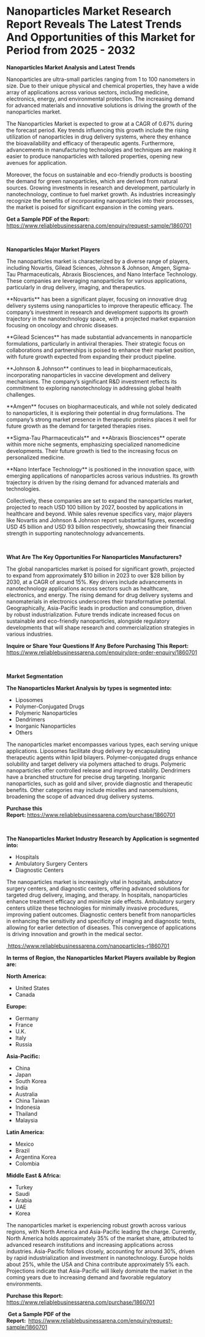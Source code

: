 <p><h1>Nanoparticles Market Research Report Reveals The Latest Trends And Opportunities of this Market for Period from 2025 - 2032</h1></p><p><strong>Nanoparticles Market Analysis and Latest Trends</strong></p>
<p><p>Nanoparticles are ultra-small particles ranging from 1 to 100 nanometers in size. Due to their unique physical and chemical properties, they have a wide array of applications across various sectors, including medicine, electronics, energy, and environmental protection. The increasing demand for advanced materials and innovative solutions is driving the growth of the nanoparticles market.</p><p>The Nanoparticles Market is expected to grow at a CAGR of 0.67% during the forecast period. Key trends influencing this growth include the rising utilization of nanoparticles in drug delivery systems, where they enhance the bioavailability and efficacy of therapeutic agents. Furthermore, advancements in manufacturing technologies and techniques are making it easier to produce nanoparticles with tailored properties, opening new avenues for application.</p><p>Moreover, the focus on sustainable and eco-friendly products is boosting the demand for green nanoparticles, which are derived from natural sources. Growing investments in research and development, particularly in nanotechnology, continue to fuel market growth. As industries increasingly recognize the benefits of incorporating nanoparticles into their processes, the market is poised for significant expansion in the coming years.</p></p>
<p><strong>Get a Sample PDF of the Report:&nbsp;</strong> <a href="https://www.reliablebusinessarena.com/enquiry/request-sample/1860701?utm_campaign=2988&utm_medium=2&utm_source=Github&utm_content=ia&utm_term=12042025&utm_id=nanoparticles">https://www.reliablebusinessarena.com/enquiry/request-sample/1860701</a></p>
<p>&nbsp;</p>
<p><strong>Nanoparticles Major Market Players</strong></p>
<p><p>The nanoparticles market is characterized by a diverse range of players, including Novartis, Gilead Sciences, Johnson & Johnson, Amgen, Sigma-Tau Pharmaceuticals, Abraxis Biosciences, and Nano Interface Technology. These companies are leveraging nanoparticles for various applications, particularly in drug delivery, imaging, and therapeutics.</p><p>**Novartis** has been a significant player, focusing on innovative drug delivery systems using nanoparticles to improve therapeutic efficacy. The company’s investment in research and development supports its growth trajectory in the nanotechnology space, with a projected market expansion focusing on oncology and chronic diseases.</p><p>**Gilead Sciences** has made substantial advancements in nanoparticle formulations, particularly in antiviral therapies. Their strategic focus on collaborations and partnerships is poised to enhance their market position, with future growth expected from expanding their product pipeline.</p><p>**Johnson & Johnson** continues to lead in biopharmaceuticals, incorporating nanoparticles in vaccine development and delivery mechanisms. The company’s significant R&D investment reflects its commitment to exploring nanotechnology in addressing global health challenges.</p><p>**Amgen** focuses on biopharmaceuticals, and while not solely dedicated to nanoparticles, it is exploring their potential in drug formulations. The company’s strong market presence in therapeutic proteins places it well for future growth as the demand for targeted therapies rises.</p><p>**Sigma-Tau Pharmaceuticals** and **Abraxis Biosciences** operate within more niche segments, emphasizing specialized nanomedicine developments. Their future growth is tied to the increasing focus on personalized medicine.</p><p>**Nano Interface Technology** is positioned in the innovation space, with emerging applications of nanoparticles across various industries. Its growth trajectory is driven by the rising demand for advanced materials and technologies.</p><p>Collectively, these companies are set to expand the nanoparticles market, projected to reach USD 100 billion by 2027, boosted by applications in healthcare and beyond. While sales revenue specifics vary, major players like Novartis and Johnson & Johnson report substantial figures, exceeding USD 45 billion and USD 93 billion respectively, showcasing their financial strength in supporting nanotechnology advancements.</p></p>
<p>&nbsp;</p>
<p><strong>What Are The Key Opportunities For Nanoparticles Manufacturers?</strong></p>
<p><p>The global nanoparticles market is poised for significant growth, projected to expand from approximately $10 billion in 2023 to over $28 billion by 2030, at a CAGR of around 15%. Key drivers include advancements in nanotechnology applications across sectors such as healthcare, electronics, and energy. The rising demand for drug delivery systems and nanomaterials in electronics underscores their transformative potential. Geographically, Asia-Pacific leads in production and consumption, driven by robust industrialization. Future trends indicate increased focus on sustainable and eco-friendly nanoparticles, alongside regulatory developments that will shape research and commercialization strategies in various industries.</p></p>
<p><strong>Inquire or Share Your Questions If Any Before Purchasing This Report:</strong> <a href="https://www.reliablebusinessarena.com/enquiry/pre-order-enquiry/1860701?utm_campaign=2988&utm_medium=2&utm_source=Github&utm_content=ia&utm_term=12042025&utm_id=nanoparticles">https://www.reliablebusinessarena.com/enquiry/pre-order-enquiry/1860701</a></p>
<p>&nbsp;</p>
<p><strong>Market Segmentation</strong></p>
<p><strong>The Nanoparticles Market Analysis by types is segmented into:</strong></p>
<p><ul><li>Liposomes</li><li>Polymer-Conjugated Drugs</li><li>Polymeric Nanoparticles</li><li>Dendrimers</li><li>Inorganic Nanoparticles</li><li>Others</li></ul></p>
<p><p>The nanoparticles market encompasses various types, each serving unique applications. Liposomes facilitate drug delivery by encapsulating therapeutic agents within lipid bilayers. Polymer-conjugated drugs enhance solubility and target delivery via polymers attached to drugs. Polymeric nanoparticles offer controlled release and improved stability. Dendrimers have a branched structure for precise drug targeting. Inorganic nanoparticles, such as gold and silver, provide diagnostic and therapeutic benefits. Other categories may include micelles and nanoemulsions, broadening the scope of advanced drug delivery systems.</p></p>
<p><strong>Purchase this Report:&nbsp;</strong><a href="https://www.reliablebusinessarena.com/purchase/1860701?utm_campaign=2988&utm_medium=2&utm_source=Github&utm_content=ia&utm_term=12042025&utm_id=nanoparticles">https://www.reliablebusinessarena.com/purchase/1860701</a></p>
<p>&nbsp;</p>
<p><strong>The Nanoparticles Market Industry Research by Application is segmented into:</strong></p>
<p><ul><li>Hospitals</li><li>Ambulatory Surgery Centers</li><li>Diagnostic Centers</li></ul></p>
<p><p>The nanoparticles market is increasingly vital in hospitals, ambulatory surgery centers, and diagnostic centers, offering advanced solutions for targeted drug delivery, imaging, and therapy. In hospitals, nanoparticles enhance treatment efficacy and minimize side effects. Ambulatory surgery centers utilize these technologies for minimally invasive procedures, improving patient outcomes. Diagnostic centers benefit from nanoparticles in enhancing the sensitivity and specificity of imaging and diagnostic tests, allowing for earlier detection of diseases. This convergence of applications is driving innovation and growth in the medical sector.</p></p>
<p><a href="https://www.reliablebusinessarena.com/nanoparticles-r1860701?utm_campaign=2988&utm_medium=2&utm_source=Github&utm_content=ia&utm_term=12042025&utm_id=nanoparticles">&nbsp;https://www.reliablebusinessarena.com/nanoparticles-r1860701</a></p>
<p><strong>In terms of Region, the Nanoparticles Market Players available by Region are:</strong></p>
<p>
    <p> <strong> North America: </strong>
        <ul>
            <li>United States</li>
            <li>Canada</li>
        </ul>
        </p> 
    <p> <strong> Europe: </strong>
        <ul>
            <li>Germany</li>
            <li>France</li>
            <li>U.K.</li>
            <li>Italy</li>
            <li>Russia</li>
        </ul>
        </p> 
    <p> <strong> Asia-Pacific: </strong>
        <ul>
            <li>China</li>
            <li>Japan</li>
            <li>South Korea</li>
            <li>India</li>
            <li>Australia</li>
            <li>China Taiwan</li>
            <li>Indonesia</li>
            <li>Thailand</li>
            <li>Malaysia</li>
        </ul>
        </p> 
    <p> <strong> Latin America: </strong>
        <ul>
            <li>Mexico</li>
            <li>Brazil</li>
            <li>Argentina Korea</li>
            <li>Colombia</li>
        </ul>
        </p> 
    <p> <strong> Middle East & Africa: </strong>
        <ul>
            <li>Turkey</li>
            <li>Saudi</li>
            <li>Arabia</li>
            <li>UAE</li>
            <li>Korea</li>
        </ul>
    </p>
    </p>
<p><p>The nanoparticles market is experiencing robust growth across various regions, with North America and Asia-Pacific leading the charge. Currently, North America holds approximately 35% of the market share, attributed to advanced research institutions and increasing applications across industries. Asia-Pacific follows closely, accounting for around 30%, driven by rapid industrialization and investment in nanotechnology. Europe holds about 25%, while the USA and China contribute approximately 5% each. Projections indicate that Asia-Pacific will likely dominate the market in the coming years due to increasing demand and favorable regulatory environments.</p></p>
<p><strong>Purchase this Report: </strong><a href="https://www.reliablebusinessarena.com/purchase/1860701?utm_campaign=2988&utm_medium=2&utm_source=Github&utm_content=ia&utm_term=12042025&utm_id=nanoparticles">https://www.reliablebusinessarena.com/purchase/1860701</a></p>
<p>&nbsp;<strong>Get a Sample PDF of the Report:&nbsp;&nbsp;</strong><a href="https://www.reliablebusinessarena.com/enquiry/request-sample/1860701?utm_campaign=2988&utm_medium=2&utm_source=Github&utm_content=ia&utm_term=12042025&utm_id=nanoparticles">https://www.reliablebusinessarena.com/enquiry/request-sample/1860701</a></p>
<p><strong></strong></p>
<p><p></p><p></p><p></p></p>
